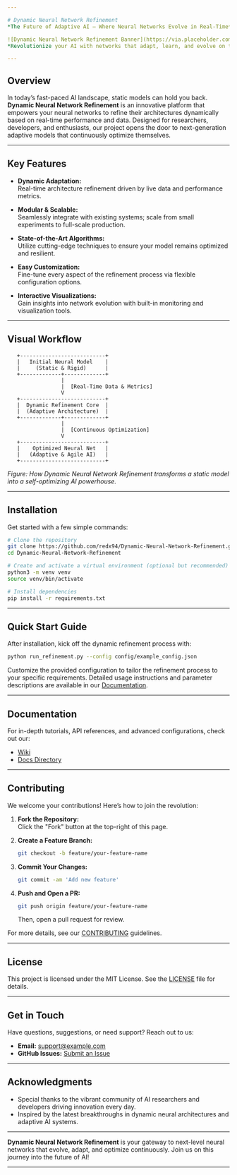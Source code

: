 ```yaml
---

# Dynamic Neural Network Refinement  
*The Future of Adaptive AI – Where Neural Networks Evolve in Real-Time*

![Dynamic Neural Network Refinement Banner](https://via.placeholder.com/1200x300.png?text=Dynamic+Neural+Network+Refinement)  
*Revolutionize your AI with networks that adapt, learn, and evolve on the fly.*

---
```


## Overview

In today’s fast-paced AI landscape, static models can hold you back. **Dynamic Neural Network Refinement** is an innovative platform that empowers your neural networks to refine their architectures dynamically based on real-time performance and data. Designed for researchers, developers, and enthusiasts, our project opens the door to next-generation adaptive models that continuously optimize themselves.

---

## Key Features

- **Dynamic Adaptation:**  
  Real-time architecture refinement driven by live data and performance metrics.

- **Modular & Scalable:**  
  Seamlessly integrate with existing systems; scale from small experiments to full-scale production.

- **State-of-the-Art Algorithms:**  
  Utilize cutting-edge techniques to ensure your model remains optimized and resilient.

- **Easy Customization:**  
  Fine-tune every aspect of the refinement process via flexible configuration options.

- **Interactive Visualizations:**  
  Gain insights into network evolution with built-in monitoring and visualization tools.

---

## Visual Workflow

```
   +---------------------------+
   |   Initial Neural Model    |     
   |     (Static & Rigid)      |
   +-------------+-------------+
                 |
                 |  [Real-Time Data & Metrics]
                 V
   +---------------------------+
   |  Dynamic Refinement Core  |
   |  (Adaptive Architecture)  |
   +-------------+-------------+
                 |
                 |  [Continuous Optimization]
                 V
   +---------------------------+
   |    Optimized Neural Net   |
   |   (Adaptive & Agile AI)   |
   +---------------------------+
```

*Figure: How Dynamic Neural Network Refinement transforms a static model into a self-optimizing AI powerhouse.*

---

## Installation

Get started with a few simple commands:

```bash
# Clone the repository
git clone https://github.com/redx94/Dynamic-Neural-Network-Refinement.git
cd Dynamic-Neural-Network-Refinement

# Create and activate a virtual environment (optional but recommended)
python3 -m venv venv
source venv/bin/activate

# Install dependencies
pip install -r requirements.txt
```

---

## Quick Start Guide

After installation, kick off the dynamic refinement process with:

```bash
python run_refinement.py --config config/example_config.json
```

Customize the provided configuration to tailor the refinement process to your specific requirements. Detailed usage instructions and parameter descriptions are available in our [Documentation](docs/).

---

## Documentation

For in-depth tutorials, API references, and advanced configurations, check out our:  
- [Wiki](https://github.com/redx94/Dynamic-Neural-Network-Refinement/wiki)  
- [Docs Directory](docs/)

---

## Contributing

We welcome your contributions! Here’s how to join the revolution:

1. **Fork the Repository:**  
   Click the "Fork" button at the top-right of this page.

2. **Create a Feature Branch:**
   ```bash
   git checkout -b feature/your-feature-name
   ```

3. **Commit Your Changes:**
   ```bash
   git commit -am 'Add new feature'
   ```

4. **Push and Open a PR:**
   ```bash
   git push origin feature/your-feature-name
   ```
   Then, open a pull request for review.

For more details, see our [CONTRIBUTING](CONTRIBUTING.md) guidelines.

---

## License

This project is licensed under the MIT License. See the [LICENSE](LICENSE) file for details.

---

## Get in Touch

Have questions, suggestions, or need support? Reach out to us:

- **Email:** support@example.com  
- **GitHub Issues:** [Submit an Issue](https://github.com/redx94/Dynamic-Neural-Network-Refinement/issues)

---

## Acknowledgments

- Special thanks to the vibrant community of AI researchers and developers driving innovation every day.
- Inspired by the latest breakthroughs in dynamic neural architectures and adaptive AI systems.

---

**Dynamic Neural Network Refinement** is your gateway to next-level neural networks that evolve, adapt, and optimize continuously. Join us on this journey into the future of AI!

---
